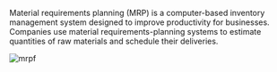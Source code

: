 Material requirements planning (MRP) is a computer-based inventory management system designed to improve productivity for businesses. Companies use material requirements-planning systems to estimate quantities of raw materials and schedule their deliveries.


![mrpf](https://user-images.githubusercontent.com/63354746/147141450-b6983c77-87b9-406a-b6d6-1f2d68faef9f.png)
